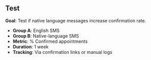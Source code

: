 ## Test

**Goal**: Test if native language messages increase confirmation rate.

- **Group A**: English SMS
- **Group B**: Native-language SMS
- **Metric**: % Confirmed appointments
- **Duration**: 1 week
- **Tracking**: Via confirmation links or manual logs
